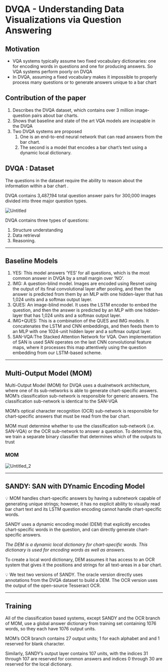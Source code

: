 # DVQA - Understanding Data Visualizations via Question Answering

## Motivation

- VQA systems typically assume two fixed vocabulary dictionaries:
one for encoding words in questions and one for producing
answers. So VQA systems perform poorly on DVQA
- In DVQA, assuming a fixed vocabulary makes
it impossible to properly process many questions or to
generate answers unique to a bar chart

## Contribution of the paper

1. Describes the DVQA dataset, which contains over 3
million image-question pairs about bar charts.
2. Shows that baseline and state of the art VQA models are incapable in the DVQA
3. Two DVQA systems are proposed
    1. One is an
    end-to-end neural network that can read answers from
    the bar chart.
    2. The second is a model that encodes a bar
    chart’s text using a dynamic local dictionary.

## DVQA : Dataset

The questions in the dataset require the ability to reason about the information within a bar chart .

DVQA contains 3,487,194 total question answer pairs for 300,000 images divided into three major question types.

![Untitled](https://user-images.githubusercontent.com/72121513/180182966-633148de-0ebf-4fd2-84c5-126f5252431d.png)


DVQA contains three types of questions:

1. Structure understanding
2. Data retrieval
3. Reasoning.

---

## Baseline Models

1. YES: This model answers ‘YES’ for all questions,
which is the most common answer in DVQA by a
small margin over ‘NO’.
2. IMG: A question-blind model. Images are encoded
using Resnet using the output of its final convolutional
layer after pooling, and then the answer is predicted
from them by an MLP with one hidden-layer that has
1,024 units and a softmax output layer.
3. QUES: An image-blind model. It uses the LSTM encoder
to embed the question, and then the answer is
predicted by an MLP with one hidden-layer that has
1,024 units and a softmax output layer.
4. IMG+QUES: This is a combination of the QUES and
IMG models. It concatenates the LSTM and CNN embeddings,
and then feeds them to an MLP with one
1024-unit hidden layer and a softmax output layer.
5. SAN-VQA:The Stacked Attention Network for VQA. Own implementation
of SAN is used SAN operates on the last CNN
convolutional feature maps, where it processes this
map attentively using the question embedding from
our LSTM-based scheme.

---

## Multi-Output Model (MOM)

Multi-Output Model (MOM) for DVQA uses a dualnetwork
architecture, where one of its sub-networks is able
to generate chart-specific answers. MOM’s classification
sub-network is responsible for generic answers. The classification sub-network is identical to
the SAN-VQA

MOM’s optical character recognition (OCR) sub-network is responsible
for chart-specific answers that must be read from the
bar chart.

MOM must determine whether to use the classification
sub-network (i.e. SAN-VQA) or the OCR sub-network to
answer a question. To determine this, we train a separate binary
classifier that determines which of the outputs to trust

### MOM

![Untitled_2](https://user-images.githubusercontent.com/72121513/180183022-7d0d19fb-944b-4836-9354-bf61518fd4c9.png)

---

## SANDY: SAN with DYnamic Encoding Model

<aside>
💡 MOM handles chart-specific answers by having a subnetwork
capable of generating unique strings; however, it has no explicit ability to visually read bar chart text and
its LSTM question encoding cannot handle chart-specific
words.

</aside>

SANDY uses a dynamic encoding model (DEM)
that explicitly encodes chart-specific words in the question,
and can directly generate chart-specific answers.

*The DEM is a dynamic local dictionary for chart-specific words. This
dictionary is used for encoding words as well as answers.*

To create a local word dictionary, DEM assumes it has
access to an OCR system that gives it the positions and
strings for all text-areas in a bar chart.

<aside>
💡 We test two versions of SANDY. 
The oracle version directly uses annotations from the DVQA dataset to build a DEM. 
The OCR version uses the output of the open-source Tesseract OCR.

</aside>

---

## Training

All of the classification based systems, except SANDY
and the OCR branch of MOM, use a global answer dictionary
from training set containing 1076 words, so they each
have 1076 output units. 

MOM’s OCR branch contains 27
output units; 1 for each alphabet and and 1 reserved for
blank character. 

Similarly, SANDY’s output layer contains
107 units, with the indices 31 through 107 are reserved
for common answers and indices 0 through 30 are reserved
for the local dictionary.
